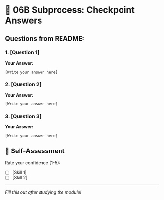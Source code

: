 # 📝 06B Subprocess: Checkpoint Answers

## Questions from README:

### 1. [Question 1]
**Your Answer:**
```
[Write your answer here]
```

### 2. [Question 2]
**Your Answer:**
```
[Write your answer here]
```

### 3. [Question 3]
**Your Answer:**
```
[Write your answer here]
```

## 🎯 Self-Assessment
Rate your confidence (1-5):
- [ ] [Skill 1]
- [ ] [Skill 2]

---

*Fill this out after studying the module!*
